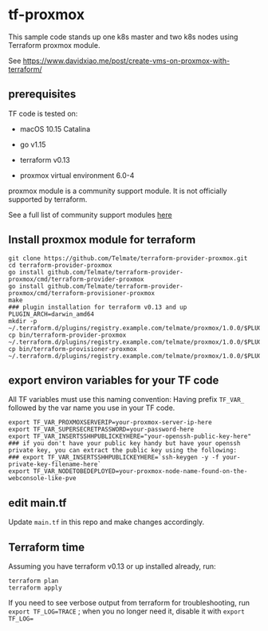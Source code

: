 # tf-proxmox

This sample code stands up one k8s master and two k8s nodes using Terraform proxmox module.

See https://www.davidxiao.me/post/create-vms-on-proxmox-with-terraform/

## prerequisites

TF code is tested on:
- macOS 10.15 Catalina

- go v1.15
- terraform v0.13
- proxmox virtual environment 6.0-4

proxmox module is a community support module. It is not officially supported by terraform.

See a full list of community support modules [here](https://www.terraform.io/docs/providers/type/community-index.html)

## Install proxmox module for terraform

```
git clone https://github.com/Telmate/terraform-provider-proxmox.git
cd terraform-provider-proxmox
go install github.com/Telmate/terraform-provider-proxmox/cmd/terraform-provider-proxmox
go install github.com/Telmate/terraform-provider-proxmox/cmd/terraform-provisioner-proxmox
make
### plugin installation for terraform v0.13 and up
PLUGIN_ARCH=darwin_amd64
mkdir -p ~/.terraform.d/plugins/registry.example.com/telmate/proxmox/1.0.0/$PLUGIN_ARCH
cp bin/terraform-provider-proxmox ~/.terraform.d/plugins/registry.example.com/telmate/proxmox/1.0.0/$PLUGIN_ARCH/
cp bin/terraform-provisioner-proxmox ~/.terraform.d/plugins/registry.example.com/telmate/proxmox/1.0.0/$PLUGIN_ARCH/
```

## export environ variables for your TF code

All TF variables must use this naming convention: Having prefix `TF_VAR_` followed by the var name you use in your TF code.

```
export TF_VAR_PROXMOXSERVERIP=your-proxmox-server-ip-here
export TF_VAR_SUPERSECRETPASSWORD=your-password-here
export TF_VAR_INSERTSSHHPUBLICKEYHERE="your-openssh-public-key-here"
### if you don't have your public key handy but have your openssh private key, you can extract the public key using the following:
### export TF_VAR_INSERTSSHHPUBLICKEYHERE=`ssh-keygen -y -f your-private-key-filename-here`
export TF_VAR_NODETOBEDEPLOYED=your-proxmox-node-name-found-on-the-webconsole-like-pve
```

## edit main.tf

Update `main.tf` in this repo and make changes accordingly.

## Terraform time

Assuming you have terraform v0.13 or up installed already, run:

```
terraform plan
terraform apply
```

If you need to see verbose output from terraform for troubleshooting, run `export TF_LOG=TRACE` ; when you no longer need it, disable it with `export TF_LOG=`

